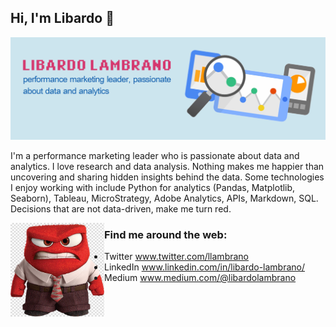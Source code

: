 ## Hi, I'm Libardo 👋
![](images/GitHub_Cover_Libardo.png)

I'm a performance marketing leader who is passionate about data and analytics. I love research and data analysis. Nothing makes me happier than uncovering and sharing hidden insights behind the data. Some technologies I enjoy working with include Python for analytics (Pandas, Matplotlib, Seaborn), Tableau, MicroStrategy, Adobe Analytics, APIs, Markdown, SQL. Decisions that are not data-driven, make me turn red.

 <a href="https://github.com/sponsors/M0nica"><img align="left" width="150" height="150" src="https://github.com/llambrano/llambrano/blob/master/images/angry-man.jpg?raw=true"></a>

### Find me around the web: 
- Twitter <a href="https://twitter.com/llambrano"> www.twitter.com/llambrano</a>
- LinkedIn <a href="https://www.linkedin.com/in/libardo-lambrano/"> www.linkedin.com/in/libardo-lambrano/</a>
- Medium <a href="https://medium.com/@libardolambrano"> www.medium.com/@libardolambrano</a>




<!--
**llambrano/llambrano** is a ✨ _special_ ✨ repository because its `README.md` (this file) appears on your GitHub profile.

Here are some ideas to get you started:

- 🔭 I’m currently working on ...
- 🌱 I’m currently learning ...
- 👯 I’m looking to collaborate on ...
- 🤔 I’m looking for help with ...
- 💬 Ask me about ...
- 📫 How to reach me: ...
- 😄 Pronouns: ...
- ⚡ Fun fact: ...
-->
